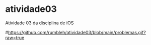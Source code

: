 # atividade03
Atividade 03 da disciplina de iOS

#https://github.com/rumbleh/atividade03/blob/main/problemas.gif?raw=true
